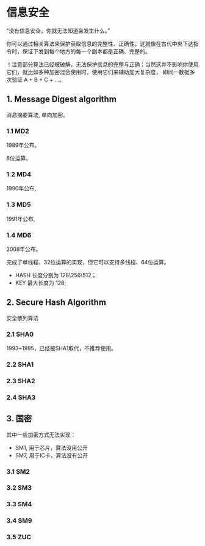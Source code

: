 ﻿# 信息安全
“没有信息安全，你就无法知道会发生什么。”

你可以通过相关算法来保护获取信息的完整性、正确性。这就像在古代中央下达指令时，保证下发到每个地方的每一个副本都是正确、完整的。

！注意部分算法已经被破解，无法保护信息的完整与正确；当然这并不影响你使用它们，就比如多种加密混合使用时，使用它们来辅助加大复杂度， 即同一数据多次验证 A + B + C + ...。
## 1. Message Digest algorithm
消息摘要算法, 单向加密。

### 1.1 MD2
1989年公布。

8位运算。
### 1.2 MD4
1990年公布,
### 1.3 MD5
1991年公布,
### 1.4 MD6
2008年公布。

完成了单线程、32位运算的实现，但它可以支持多线程、64位运算。
- HASH 长度分别为 128\256\512；
- KEY 最大长度为 128;
## 2. Secure Hash Algorithm
安全散列算法
### 2.1 SHA0
1993~1995，已经被SHA1取代，不推荐使用。
### 2.2 SHA1
### 2.3 SHA2
### 2.4 SHA3


## 3. 国密
其中一些加密方式无法实现：
- SM1, 用于芯片，算法没用公开
- SM7, 用于IC卡，算法没有公开
### 3.1 SM2
### 3.2 SM3
### 3.3 SM4
### 3.4 SM9
### 3.5 ZUC 
